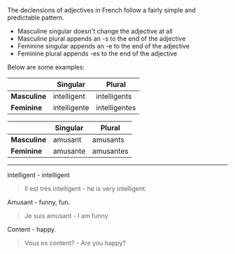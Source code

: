 The declensions of adjectives in French follow a fairly simple and predictable pattern.

* Masculine singular doesn't change the adjective at all
* Masculine plural appends an -s to the end of the adjective
* Feminine singular appends an -e to the end of the adjective
* Feminine plural appends -es to the end of the adjective

Below are some examples:

| | Singular | Plural |
| - | - | - |
| **Masculine** | intelligent | intelligents
| **Feminine** | intelligente | intelligentes

| | Singular | Plural |
| - | - | - |
| **Masculine** | amusant | amusants
| **Feminine** | amusante | amusantes

---

Intelligent - intelligent

> Il est très intelligent - he is very intelligent.

Amusant - funny, fun.

> Je suis amusant - I am funny

Content - happy.

> Vous es content? - Are you happy?
